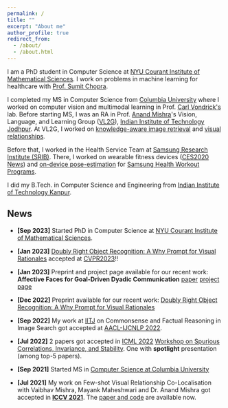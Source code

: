 ```yaml
---
permalink: /
title: ""
excerpt: "About me"
author_profile: true
redirect_from: 
  - /about/
  - /about.html
---
```

I am a PhD student in Computer Science at [NYU Courant Institute of Mathematical Sciences](https://cs.nyu.edu/home/index.html). I work on problems in machine learning for healthcare with [Prof. Sumit Chopra](https://www.spchopra.org/).

I completed my MS in Computer Science from [Columbia University](https://www.cs.columbia.edu/) where I worked on computer vision and multimodal learning in Prof. [Carl Vondrick's](http://www.cs.columbia.edu/~vondrick/) lab. Before starting MS, I was an RA in Prof. [Anand Mishra](https://anandmishra22.github.io/)'s Vision, Language, and Learning Group ([VL2G](https://vl2g.github.io/)), [Indian Institute of Technology Jodhpur](http://iitj.ac.in/). At VL2G, I worked on [knowledge-aware image retrieval](https://vl2g.github.io/projects/cofar/docs/COFAR-AACL2022.pdf) and [visual relationships](https://openaccess.thecvf.com/content/ICCV2021/html/Teotia_Few-Shot_Visual_Relationship_Co-Localization_ICCV_2021_paper.html).

Before that, I worked in the Health Service Team at [Samsung Research Institute (SRIB)](https://research.samsung.com/sri-b). There, I worked on wearable fitness devices ([CES2020 News](https://www.technogym.com/int/newsroom/samsung-watch-ces-compatible/)) and [on-device pose-estimation](https://ieeexplore.ieee.org/document/8856547) for [Samsung Health Workout Programs](https://www.samsung.com/global/galaxy/apps/samsung-health/#programs).

I did my B.Tech. in Computer Science and Engineering from [Indian Institute of Technology Kanpur](https://iitk.ac.in/).

## News
- **[Sep 2023]** Started PhD in Computer Science at [NYU Courant Institute of Mathematical Sciences](https://cs.nyu.edu/home/index.html).
- **[Jan 2023]** [Doubly Right Object Recognition: A Why Prompt for Visual Rationales](https://arxiv.org/abs/2212.06202) accepted at [CVPR2023](https://cvpr2023.thecvf.com/)!!
- **[Jan 2023]** Preprint and project page available for our recent work: **Affective Faces for Goal-Driven Dyadic Communication** [paper](https://arxiv.org/abs/2301.10939) [project page](https://realtalk.cs.columbia.edu/)
- **[Dec 2022]** Preprint available for our recent work: [Doubly Right Object Recognition: A Why Prompt for Visual Rationales](https://arxiv.org/abs/2212.06202)
- **[Sep 2022]** My work at [IITJ](https://vl2g.github.io/) on Commonsense and Factual Reasoning in Image Search got accepted at [AACL-IJCNLP 2022](https://www.aacl2022.org/).
- **[Jul 2022]** 2 papers got accepted in [ICML 2022](https://icml.cc/Conferences/2022) [Workshop on Spurious Correlations, Invariance, and Stability](https://sites.google.com/view/scis-workshop/home). One with **spotlight** presentation (among top-5 papers).

- **[Sep 2021]** Started MS in [Computer Science at Columbia University](https://www.cs.columbia.edu/)
- **[Jul 2021]** My work on Few-shot Visual Relationship Co-Localisation with Vaibhav Mishra, Mayank Maheshwari and Dr. Anand Mishra got accepted in [**ICCV 2021**](http://iccv2021.thecvf.com/home). The [paper and code](https://vl2g.github.io/projects/vrc/) are available now.

